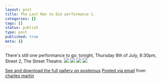 ```yaml
---
layout: post
title: The Last Man to Die performance 1.
categories: []
tags: []
status: publish
type: post
published: true
meta: {}
---
```


There's still one performance to go: tonight, Thursday 8th of July, 8:30pm, Street 2, The Street Theatre.
[![](http://posterous.com/getfile/files.posterous.com/charlesmartin/KbNhjPpsGTXSd9qsIAsnvu0uSv6owSVWIPVr3FbE4H4Ox5ngG4htDmgRQ9Zp/photo_1.jpg.scaled.500.jpg)](http://posterous.com/getfile/files.posterous.com/charlesmartin/5EwW2B3RPoKdT6SWWZXIrFsWvDqDpvZFw8ampzuazWy7jnhx2SHeY4tGJ9id/photo_1.jpg.scaled.1000.jpg) 
[![](http://posterous.com/getfile/files.posterous.com/charlesmartin/WSy4mS72yYVFREQjwh0ZJB7ITMLTjo2hqDEhKU5fPKeNeGJG0Fb90wPzLUZo/photo_2.jpg.scaled.500.jpg)](http://posterous.com/getfile/files.posterous.com/charlesmartin/4i5IAaGyCYwSQknI2Xl91WLkFaZmUnTlm9c0HVtSFRt47OxkjXoTx9f8EiGJ/photo_2.jpg.scaled.1000.jpg) 
[![](http://posterous.com/getfile/files.posterous.com/charlesmartin/7w4dn8mzuoD711ouRmaQOrCNXHhgH4yJo6ihDRnAMRFjRThMjBqXvlnZcRVh/photo_3.jpg.scaled.500.jpg)](http://posterous.com/getfile/files.posterous.com/charlesmartin/3LJzQSqmCaqBIeAloZyMmiA1SoN5zZX05Yv5f2dFJbO81kzldTaeiZdF1T5g/photo_3.jpg.scaled.1000.jpg) 
[![](http://posterous.com/getfile/files.posterous.com/charlesmartin/VgWJwAjOoxbxGgWwsUhyPEKADsEAJlb8yRXzXeeGSCNxYQX8KmGaKxpDPpFS/photo_4.jpg.scaled.500.jpg)](http://posterous.com/getfile/files.posterous.com/charlesmartin/XfOFBc7k8RhX9Gi1y3VNQ3DYPJaDNQoD97gMy4B8k9VggPMJ6xfCHEWQBPa0/photo_4.jpg.scaled.1000.jpg)

[See and download the full gallery on posterous](http://charlesmartin.posterous.com/the-last-man-to-die-performance-1) 
[Posted via email](http://posterous.com)  from 
[charles martin](http://charlesmartin.posterous.com/the-last-man-to-die-performance-1)
